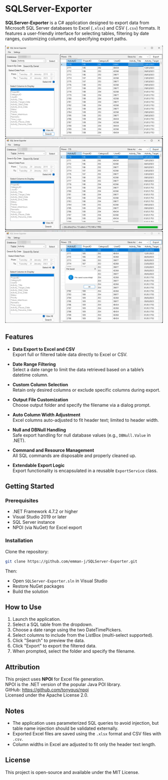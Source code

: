 # SQLServer-Exporter

**SQLServer-Exporter** is a C# application designed to export data from Microsoft SQL Server databases to Excel (`.xlsx`) and CSV (`.csv`) formats. It features a user-friendly interface for selecting tables, filtering by date ranges, customizing columns, and specifying export paths.

![main](https://raw.githubusercontent.com/emman-j/SQLServer-Exporter/refs/heads/main/Images/main.png)
![export1](https://raw.githubusercontent.com/emman-j/SQLServer-Exporter/refs/heads/main/Images/exportProgress.png)
![export2](https://raw.githubusercontent.com/emman-j/SQLServer-Exporter/refs/heads/main/Images/exportProgress2.png)
## Features

- **Data Export to Excel and CSV**  
  Export full or filtered table data directly to Excel or CSV.

- **Date Range Filtering**  
  Select a date range to limit the data retrieved based on a table’s datetime column.

- **Custom Column Selection**  
  Retain only desired columns or exclude specific columns during export.

- **Output File Customization**  
  Choose output folder and specify the filename via a dialog prompt.

- **Auto Column Width Adjustment**  
  Excel columns auto-adjusted to fit header text; limited to header width.

- **Null and DBNull Handling**  
  Safe export handling for null database values (e.g., `DBNull.Value` in .NET).

- **Command and Resource Management**  
  All SQL commands are disposable and properly cleaned up.

- **Extendable Export Logic**  
  Export functionality is encapsulated in a reusable `ExportService` class.

## Getting Started

### Prerequisites

- .NET Framework 4.7.2 or higher  
- Visual Studio 2019 or later  
- SQL Server instance  
- NPOI (via NuGet) for Excel export

### Installation

Clone the repository:

```bash
git clone https://github.com/emman-j/SQLServer-Exporter.git
```

Then:

- Open `SQLServer-Exporter.sln` in Visual Studio  
- Restore NuGet packages  
- Build the solution  

## How to Use

1. Launch the application.  
2. Select a SQL table from the dropdown.  
3. Choose a date range using the two DateTimePickers.  
4. Select columns to include from the ListBox (multi-select supported).  
5. Click "Search" to preview the data.  
6. Click "Export" to export the filtered data.  
7. When prompted, select the folder and specify the filename.

## Attribution

This project uses **NPOI** for Excel file generation.  
NPOI is the .NET version of the popular Java POI library.  
GitHub: https://github.com/tonyqus/npoi  
Licensed under the Apache License 2.0.

## Notes

- The application uses parameterized SQL queries to avoid injection, but table name injection should be validated externally.
- Exported Excel files are saved using the `.xlsx` format and CSV files with `.csv`.
- Column widths in Excel are adjusted to fit only the header text length.

## License

This project is open-source and available under the MIT License.
